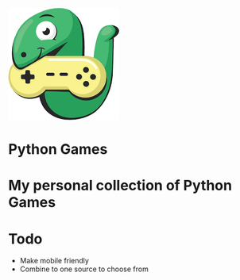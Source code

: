 ![Python Games](Python-Games.png)

#									Python Games

#					My personal collection of Python Games

# Todo
 - Make mobile friendly
 - Combine to one source to choose from
